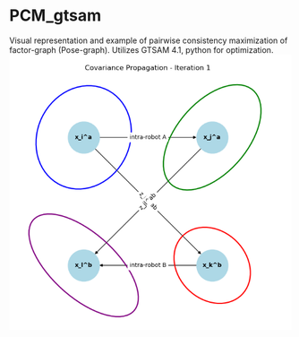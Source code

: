 # PCM_gtsam
Visual representation and example of pairwise consistency maximization of factor-graph (Pose-graph). Utilizes GTSAM 4.1, python for optimization.
 ![example results](init.png)
